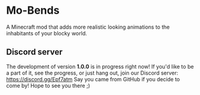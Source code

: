 # Mo-Bends
A Minecraft mod that adds more realistic looking animations to the inhabitants of your blocky world.

## Discord server
The development of version **1.0.0** is in progress right now! If you'd like to be a part of it, see the progress, or just hang out, join our Discord server:
https://discord.gg/Epf7atm
Say you came from GitHub if you decide to come by! Hope to see you there ;)
